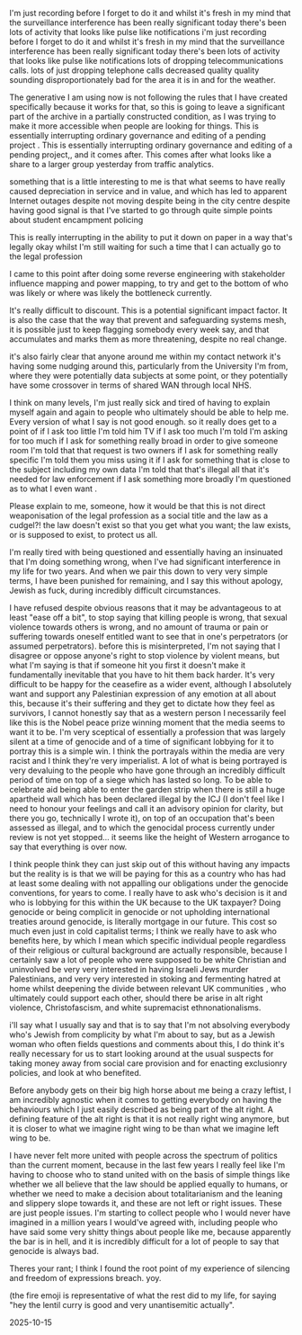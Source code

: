 I'm just recording before I forget to do it and whilst it's fresh in my mind that the surveillance interference has been really significant today there's been lots of activity that looks like pulse like notifications  i'm just recording before I forget to do it and whilst it's fresh in my mind that the surveillance interference has been really significant today there's been lots of activity that looks like pulse like notifications lots of dropping telecommunications calls. lots of just dropping telephone calls decreased quality quality sounding disproportionately bad for the area it is in and for the weather.

The generative I am using now is not following the rules that I have created specifically because it works for that, so this is going to leave a significant part of the archive in a partially constructed condition, as I was trying to make it more accessible when people are looking for things. This is essentially interrupting ordinary governance and editing of a pending project  . This is essentially interrupting ordinary governance and editing of a pending project,, and it comes after. This comes after what looks like a share to a larger group yesterday from traffic analytics.  

something that is a little interesting to me is that what seems to have really caused depreciation in service and in value, and which has led to apparent Internet outages despite not moving despite being in the city centre despite having good signal is that I've started to go through quite simple points about student encampment policing  

This is really interrupting in the ability to put it down on paper in a way that's legally okay whilst I'm still waiting for such a time that I can actually go to the legal profession  

I came to this point after doing some reverse engineering with stakeholder influence mapping and power mapping, to try and get to the bottom of who was likely or where was likely the bottleneck currently.  

It's really difficult to discount. This is a potential significant impact factor. It is also the case that the way that prevent and safeguarding systems mesh, it is possible just to keep flagging somebody every week say, and that accumulates and marks them as more threatening, despite no real change.  

it's also fairly clear that anyone around me within my contact network it's having some nudging around this, particularly from the University I'm from, where they were potentially data subjects at some point, or they potentially have some crossover in terms of shared WAN through local NHS.  

I think on many levels, I'm just really sick and tired of having to explain myself again and again to people who ultimately should be able to help me. Every version of what I say is not good enough. so it really does get to a point of if I ask too little I'm told him TV if I ask too much I'm told I'm asking for too much if I ask for something really broad in order to give someone room I'm told that that request is two owners if I ask for something really specific I'm told them you miss using it if I ask for something that is close to the subject including my own data I'm told that that's illegal all that it's needed for law enforcement if I ask something more broadly I'm questioned as to what I even want .  

Please explain to me, someone, how it would be that this is not direct weaponisation of the legal profession as a social title and the law as a cudgel?! the law doesn't exist so that you get what you want; the law exists, or is supposed to exist, to protect us all.  

I'm really tired with being questioned and essentially having an insinuated that I'm doing something wrong, when I've had significant interference in my life for two years. And when we pair this down to very very simple terms, I have been punished for remaining, and I say this without apology, Jewish as fuck, during incredibly difficult circumstances.  

I have refused despite obvious reasons that it may be advantageous to at least "ease off a bit", to stop saying that killing people is wrong, that sexual violence towards others is wrong, and no amount of trauma or pain or suffering towards oneself entitled want to see that in one's perpetrators (or assumed perpetrators). before this is misinterpreted, I'm not saying that I disagree or oppose anyone's right to stop violence by violent means, but what I'm saying is that if someone hit you first it doesn't make it fundamentally inevitable that you have to hit them back harder. It's very difficult to be happy for the ceasefire as a wider event, although I absolutely want and support any Palestinian expression of any emotion at all about this, because it's their suffering and they get to dictate how they feel as survivors, I cannot honestly say that as a western person I necessarily feel like this is the Nobel peace prize winning moment that the media seems to want it to be. I'm very sceptical of essentially a profession that was largely silent at a time of genocide and of a time of significant lobbying for it to portray this is a simple win. I think the portrayals within the media are very racist and I think they're very imperialist. A lot of what is being portrayed is very devaluing to the people who have gone through an incredibly difficult period of time on top of a siege which has lasted so long. To be able to celebrate aid being able to enter the garden strip when there is still a huge apartheid wall which has been declared illegal by the ICJ (I don't feel like I need to honour your feelings and call it an advisory opinion for clarity, but there you go, technically I wrote it), on top of an occupation that's been assessed as illegal, and to which the genocidal process currently under review is not yet stopped... it seems like the height of Western arrogance to say that everything is over now.  

I think people think they can just skip out of this without having any impacts but the reality is is that we will be paying for this as a country who has had at least some dealing with not appalling our obligations under the genocide conventions, for years to come. I really have to ask who's decision is it and who is lobbying for this within the UK because to the UK taxpayer? Doing genocide or being complicit in genocide or not upholding international treaties around genocide, is literally mortgage in our future. This cost so much even just in cold capitalist terms; I think we really have to ask who benefits here, by which I mean which specific individual people regardless of their religious or cultural background are actually responsible, because I certainly saw a lot of people who were supposed to be white Christian and uninvolved be very very interested in having Israeli Jews murder Palestinians, and very very interested in stoking and fermenting hatred at home whilst deepening the divide between relevant UK communities , who ultimately could support each other, should there be arise in alt right violence, Christofascism, and white supremacist ethnonationalisms.  

i'll say what I usually say and that is to say that I'm not absolving everybody who's Jewish from complicity by what I'm about to say, but as a Jewish woman who often fields questions and comments about this, I do think it's really necessary for us to start looking around at the usual suspects for taking money away from social care provision and for enacting exclusionry policies, and look at who benefited.  

Before anybody gets on their big high horse about me being a crazy leftist, I am incredibly agnostic when it comes to getting everybody on having the behaviours which I just easily described as being part of the alt right. A defining feature of the alt right is that it is not really right wing anymore, but it is closer to what we imagine right wing to be than what we imagine left wing to be.  

I have never felt more united with people across the spectrum of politics than the current moment, because in the last few years I really feel like I'm having to choose who to stand united with on the basis of simple things like whether we all believe that the law should be applied equally to humans, or whether we need to make a decision about totalitarianism and the leaning and slippery slope towards it, and these are not left or right issues. These are just people issues. I'm starting to collect people who I would never have imagined in a million years I would've agreed with, including people who have said some very shitty things about people like me, because apparently the bar is in hell, and it is incredibly difficult for a lot of people to say that genocide is always bad.  

Theres your rant; I think I found the root point of my experience of silencing and freedom of expressions breach. yoy.  

(the fire emoji is representative of what the rest did to my life, for saying "hey the lentil curry is good and very unantisemitic actually".

2025-10-15  
